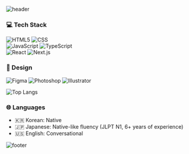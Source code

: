 ![header](https://capsule-render.vercel.app/api?type=waving&fontSize=48&fontColor=ffffff&descAlignY=50&descAlign=60&color=92A8D1&height=200&section=header&fontAlignY=35&fontAlign=75&text=JIHEE's%20GitHub)

### 💻 Tech Stack  
![HTML5](https://img.shields.io/badge/HTML5-E34F26?style=for-the-badge&logo=html5&logoColor=white)  ![CSS](https://img.shields.io/badge/CSS-663399?style=for-the-badge&logo=css&logoColor=white)  
![JavaScript](https://img.shields.io/badge/JavaScript-F7DF1E?style=for-the-badge&logo=javascript&logoColor=black)  ![TypeScript](https://img.shields.io/badge/TypeScript-3178C6?style=for-the-badge&logo=typescript&logoColor=white)  
![React](https://img.shields.io/badge/React-61DAFB?style=for-the-badge&logo=react&logoColor=black)  ![Next.js](https://img.shields.io/badge/Next.js-000000?style=for-the-badge&logo=nextdotjs&logoColor=white)  

### 🎨 Design  
![Figma](https://img.shields.io/badge/Figma-F24E1E?style=for-the-badge&logo=figma&logoColor=white)  ![Photoshop](https://img.shields.io/badge/Photoshop-2fa3f7?style=for-the-badge&logo=adobephotoshop&logoColor=white)  ![Illustrator](https://img.shields.io/badge/Illustrator-ff9a00?style=for-the-badge&logo=adobeillustrator&logoColor=white)



<!--[![Anurag's GitHub stats](https://github-readme-stats.vercel.app/api?username=jihee1103)](https://github.com/anuraghazra/github-readme-stats)-->

![Top Langs](https://github-readme-stats.vercel.app/api/top-langs/?username=jihee1103&layout=compact&theme=shadow_blue)



### 🌐 Languages
- 🇰🇷 Korean: Native  
- 🇯🇵 Japanese: Native-like fluency (JLPT N1, 6+ years of experience)  
- 🇺🇸 English: Conversational



![footer](https://capsule-render.vercel.app/api?type=waving&fontSize=48&descAlignY=50&descAlign=60&color=92A8D1&height=200&section=footer)

<!--
**jihee1103/jihee1103** is a ✨ _special_ ✨ repository because its `README.md` (this file) appears on your GitHub profile.

Here are some ideas to get you started:

- 🔭 I’m currently working on ...
- 🌱 I’m currently learning ...
- 👯 I’m looking to collaborate on ...
- 🤔 I’m looking for help with ...
- 💬 Ask me about ...
- 📫 How to reach me: ...
- 😄 Pronouns: ...
- ⚡ Fun fact: ...
-->
